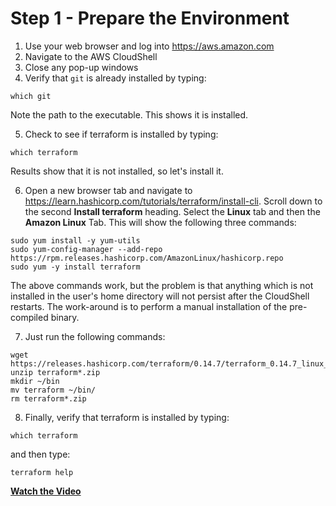 # Step 1 - Prepare the Environment

1. Use your web browser and log into https://aws.amazon.com
2. Navigate to the AWS CloudShell
3. Close any pop-up windows
4. Verify that `git` is already installed by typing:

```
which git
```

Note the path to the executable. This shows it is installed.

5. Check to see if terraform is installed by typing:

```
which terraform
```

Results show that it is not installed, so let's install it.

6. Open a new browser tab and navigate to
https://learn.hashicorp.com/tutorials/terraform/install-cli. Scroll down to
the second **Install terraform** heading. Select the **Linux** tab and then the
**Amazon Linux** Tab. This will show the following three commands:

```
sudo yum install -y yum-utils
sudo yum-config-manager --add-repo https://rpm.releases.hashicorp.com/AmazonLinux/hashicorp.repo
sudo yum -y install terraform

```

The above commands work, but the problem is that anything which is not installed in the
user's home directory will not persist after the CloudShell restarts. The work-around
is to perform a manual installation of the pre-compiled binary.

7. Just run the following commands:

```
wget https://releases.hashicorp.com/terraform/0.14.7/terraform_0.14.7_linux_amd64.zip
unzip terraform*.zip
mkdir ~/bin
mv terraform ~/bin/
rm terraform*.zip
```

8. Finally, verify that terraform is installed by typing:

```
which terraform
```

and then type:

```
terraform help
```

**[Watch the Video](https://youtu.be/INC9MbsmYAM)**
